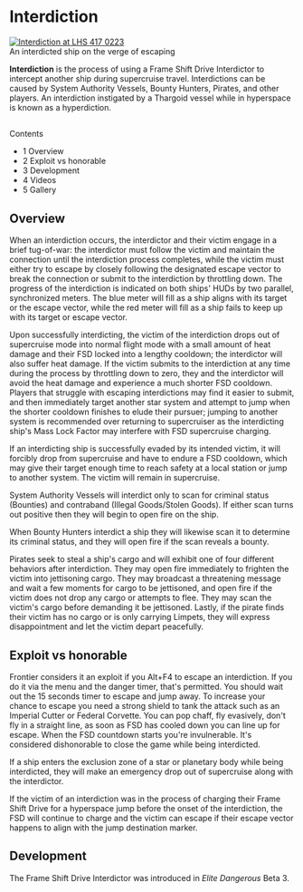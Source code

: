 # Interdiction
[![Interdiction at LHS 417 0223](https://static.wikia.nocookie.net/elite-dangerous/images/4/46/Interdiction_at_LHS_417_0223.jpg/revision/latest/scale-to-width-down/300?cb=20141106124539)](https://static.wikia.nocookie.net/elite-dangerous/images/4/46/Interdiction_at_LHS_417_0223.jpg/revision/latest?cb=20141106124539) 	 		 			 		 		 		 			
An interdicted ship on the verge of escaping
 		 	 

**Interdiction** is the process of using a Frame Shift Drive Interdictor to intercept another ship during supercruise travel. Interdictions can be caused by System Authority Vessels, Bounty Hunters, Pirates, and other players. An interdiction instigated by a Thargoid vessel while in hyperspace is known as a hyperdiction.

## 

Contents

- 1 Overview
- 2 Exploit vs honorable
- 3 Development
- 4 Videos
- 5 Gallery

## Overview

When an interdiction occurs, the interdictor and their victim engage in a brief tug-of-war: the interdictor must follow the victim and maintain the connection until the interdiction process completes, while the victim must either try to escape by closely following the designated escape vector to break the connection or submit to the interdiction by throttling down. The progress of the interdiction is indicated on both ships' HUDs by two parallel, synchronized meters. The blue meter will fill as a ship aligns with its target or the escape vector, while the red meter will fill as a ship fails to keep up with its target or escape vector.

Upon successfully interdicting, the victim of the interdiction drops out of supercruise mode into normal flight mode with a small amount of heat damage and their FSD locked into a lengthy cooldown; the interdictor will also suffer heat damage. If the victim submits to the interdiction at any time during the process by throttling down to zero, they and the interdictor will avoid the heat damage and experience a much shorter FSD cooldown. Players that struggle with escaping interdictions may find it easier to submit, and then immediately target another star system and attempt to jump when the shorter cooldown finishes to elude their pursuer; jumping to another system is recommended over returning to supercruiser as the interdicting ship's Mass Lock Factor may interfere with FSD supercruise charging.

If an interdicting ship is successfully evaded by its intended victim, it will forcibly drop from supercruise and have to endure a FSD cooldown, which may give their target enough time to reach safety at a local station or jump to another system. The victim will remain in supercruise.

System Authority Vessels will interdict only to scan for criminal status (Bounties) and contraband (Illegal Goods/Stolen Goods). If either scan turns out positive then they will begin to open fire on the ship.

When Bounty Hunters interdict a ship they will likewise scan it to determine its criminal status, and they will open fire if the scan reveals a bounty.

Pirates seek to steal a ship's cargo and will exhibit one of four different behaviors after interdiction. They may open fire immediately to frighten the victim into jettisoning cargo. They may broadcast a threatening message and wait a few moments for cargo to be jettisoned, and open fire if the victim does not drop any cargo or attempts to flee. They may scan the victim's cargo before demanding it be jettisoned. Lastly, if the pirate finds their victim has no cargo or is only carrying Limpets, they will express disappointment and let the victim depart peacefully.

## Exploit vs honorable

Frontier considers it an exploit if you Alt+F4 to escape an interdiction. If you do it via the menu and the danger timer, that's permitted. You should wait out the 15 seconds timer to escape and jump away. To increase your chance to escape you need a strong shield to tank the attack such as an Imperial Cutter or Federal Corvette. You can pop chaff, fly evasively, don't fly in a straight line, as soon as FSD has cooled down you can line up for escape. When the FSD countdown starts you're invulnerable. It's considered dishonorable to close the game while being interdicted.

If a ship enters the exclusion zone of a star or planetary body while being interdicted, they will make an emergency drop out of supercruise along with the interdictor.

If the victim of an interdiction was in the process of charging their Frame Shift Drive for a hyperspace jump before the onset of the interdiction, the FSD will continue to charge and the victim can escape if their escape vector happens to align with the jump destination marker.

## Development

The Frame Shift Drive Interdictor was introduced in *Elite Dangerous* Beta 3.